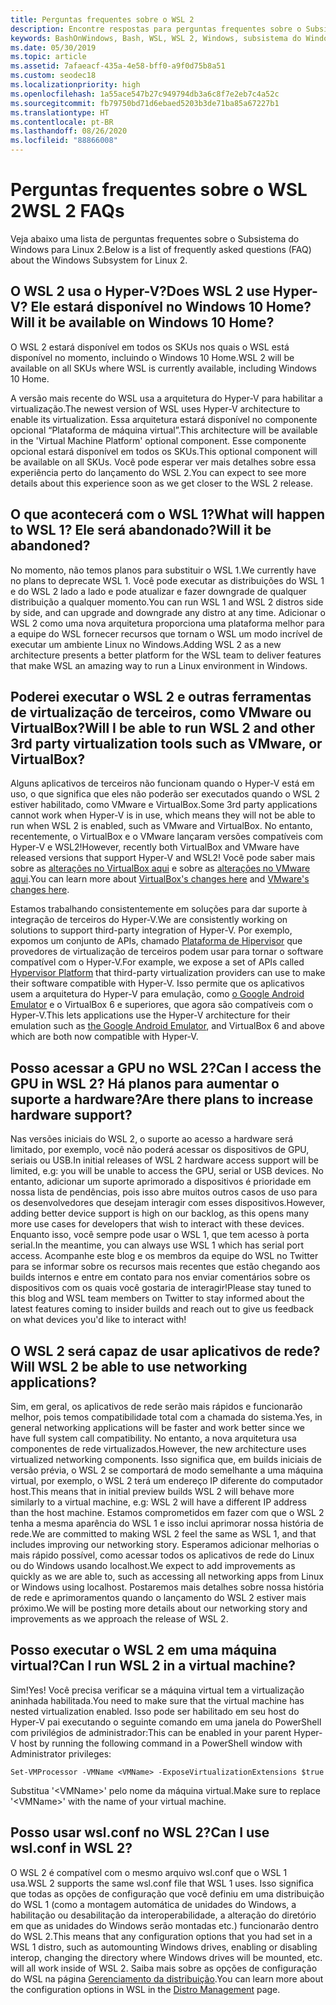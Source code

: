```yaml
---
title: Perguntas frequentes sobre o WSL 2
description: Encontre respostas para perguntas frequentes sobre o Subsistema do Windows para Linux 2, como 'Posso executar o WSL 2 em uma máquina virtual?'.
keywords: BashOnWindows, Bash, WSL, WSL 2, Windows, subsistema do Windows para Linux, subsistema do Windows, Ubuntu, Debian, Suse, Windows 10, instalar
ms.date: 05/30/2019
ms.topic: article
ms.assetid: 7afaeacf-435a-4e58-bff0-a9f0d75b8a51
ms.custom: seodec18
ms.localizationpriority: high
ms.openlocfilehash: 1a55ace547b27c949794db3a6c8f7e2eb7c4a52c
ms.sourcegitcommit: fb79750bd71d6ebaed5203b3de71ba85a67227b1
ms.translationtype: HT
ms.contentlocale: pt-BR
ms.lasthandoff: 08/26/2020
ms.locfileid: "88866008"
---
```

# <a name="wsl-2-faqs"></a><span data-ttu-id="96b53-104">Perguntas frequentes sobre o WSL 2</span><span class="sxs-lookup"><span data-stu-id="96b53-104">WSL 2 FAQs</span></span>

<span data-ttu-id="96b53-105">Veja abaixo uma lista de perguntas frequentes sobre o Subsistema do Windows para Linux 2.</span><span class="sxs-lookup"><span data-stu-id="96b53-105">Below is a list of frequently asked questions (FAQ) about the Windows Subsystem for Linux 2.</span></span>

## <a name="does-wsl-2-use-hyper-v-will-it-be-available-on-windows-10-home"></a><span data-ttu-id="96b53-106">O WSL 2 usa o Hyper-V?</span><span class="sxs-lookup"><span data-stu-id="96b53-106">Does WSL 2 use Hyper-V?</span></span> <span data-ttu-id="96b53-107">Ele estará disponível no Windows 10 Home?</span><span class="sxs-lookup"><span data-stu-id="96b53-107">Will it be available on Windows 10 Home?</span></span>

<span data-ttu-id="96b53-108">O WSL 2 estará disponível em todos os SKUs nos quais o WSL está disponível no momento, incluindo o Windows 10 Home.</span><span class="sxs-lookup"><span data-stu-id="96b53-108">WSL 2 will be available on all SKUs where WSL is currently available, including Windows 10 Home.</span></span>

<span data-ttu-id="96b53-109">A versão mais recente do WSL usa a arquitetura do Hyper-V para habilitar a virtualização.</span><span class="sxs-lookup"><span data-stu-id="96b53-109">The newest version of WSL uses Hyper-V architecture to enable its virtualization.</span></span> <span data-ttu-id="96b53-110">Essa arquitetura estará disponível no componente opcional “Plataforma de máquina virtual”.</span><span class="sxs-lookup"><span data-stu-id="96b53-110">This architecture will be available in the 'Virtual Machine Platform' optional component.</span></span> <span data-ttu-id="96b53-111">Esse componente opcional estará disponível em todos os SKUs.</span><span class="sxs-lookup"><span data-stu-id="96b53-111">This optional component will be available on all SKUs.</span></span> <span data-ttu-id="96b53-112">Você pode esperar ver mais detalhes sobre essa experiência perto do lançamento do WSL 2.</span><span class="sxs-lookup"><span data-stu-id="96b53-112">You can expect to see more details about this experience soon as we get closer to the WSL 2 release.</span></span>

## <a name="what-will-happen-to-wsl-1-will-it-be-abandoned"></a><span data-ttu-id="96b53-113">O que acontecerá com o WSL 1?</span><span class="sxs-lookup"><span data-stu-id="96b53-113">What will happen to WSL 1?</span></span> <span data-ttu-id="96b53-114">Ele será abandonado?</span><span class="sxs-lookup"><span data-stu-id="96b53-114">Will it be abandoned?</span></span>

<span data-ttu-id="96b53-115">No momento, não temos planos para substituir o WSL 1.</span><span class="sxs-lookup"><span data-stu-id="96b53-115">We currently have no plans to deprecate WSL 1.</span></span> <span data-ttu-id="96b53-116">Você pode executar as distribuições do WSL 1 e do WSL 2 lado a lado e pode atualizar e fazer downgrade de qualquer distribuição a qualquer momento.</span><span class="sxs-lookup"><span data-stu-id="96b53-116">You can run WSL 1 and WSL 2 distros side by side, and can upgrade and downgrade any distro at any time.</span></span> <span data-ttu-id="96b53-117">Adicionar o WSL 2 como uma nova arquitetura proporciona uma plataforma melhor para a equipe do WSL fornecer recursos que tornam o WSL um modo incrível de executar um ambiente Linux no Windows.</span><span class="sxs-lookup"><span data-stu-id="96b53-117">Adding WSL 2 as a new architecture presents a better platform for the WSL team to deliver features that make WSL an amazing way to run a Linux environment in Windows.</span></span>

## <a name="will-i-be-able-to-run-wsl-2-and-other-3rd-party-virtualization-tools-such-as-vmware-or-virtualbox"></a><span data-ttu-id="96b53-118">Poderei executar o WSL 2 e outras ferramentas de virtualização de terceiros, como VMware ou VirtualBox?</span><span class="sxs-lookup"><span data-stu-id="96b53-118">Will I be able to run WSL 2 and other 3rd party virtualization tools such as VMware, or VirtualBox?</span></span>

<span data-ttu-id="96b53-119">Alguns aplicativos de terceiros não funcionam quando o Hyper-V está em uso, o que significa que eles não poderão ser executados quando o WSL 2 estiver habilitado, como VMware e VirtualBox.</span><span class="sxs-lookup"><span data-stu-id="96b53-119">Some 3rd party applications cannot work when Hyper-V is in use, which means they will not be able to run when WSL 2 is enabled, such as VMware and VirtualBox.</span></span> <span data-ttu-id="96b53-120">No entanto, recentemente, o VirtualBox e o VMware lançaram versões compatíveis com Hyper-V e WSL2!</span><span class="sxs-lookup"><span data-stu-id="96b53-120">However, recently both VirtualBox and VMware have released versions that support Hyper-V and WSL2!</span></span> <span data-ttu-id="96b53-121">Você pode saber mais sobre as [alterações no VirtualBox aqui][1] e sobre as [alterações no VMware aqui][4].</span><span class="sxs-lookup"><span data-stu-id="96b53-121">You can learn more about [VirtualBox's changes here][1] and [VMware's changes here][4].</span></span>

<span data-ttu-id="96b53-122">Estamos trabalhando consistentemente em soluções para dar suporte à integração de terceiros do Hyper-V.</span><span class="sxs-lookup"><span data-stu-id="96b53-122">We are consistently working on solutions to support third-party integration of Hyper-V.</span></span> <span data-ttu-id="96b53-123">Por exemplo, expomos um conjunto de APIs, chamado [Plataforma de Hipervisor][2] que provedores de virtualização de terceiros podem usar para tornar o software compatível com o Hyper-V.</span><span class="sxs-lookup"><span data-stu-id="96b53-123">For example, we expose a set of APIs called [Hypervisor Platform][2] that third-party virtualization providers can use to make their software compatible with Hyper-V.</span></span> <span data-ttu-id="96b53-124">Isso permite que os aplicativos usem a arquitetura do Hyper-V para emulação, como [o Google Android Emulator][3] e o VirtualBox 6 e superiores, que agora são compatíveis com o Hyper-V.</span><span class="sxs-lookup"><span data-stu-id="96b53-124">This lets applications use the Hyper-V architecture for their emulation such as [the Google Android Emulator][3], and VirtualBox 6 and above which are both now compatible with Hyper-V.</span></span>

## <a name="can-i-access-the-gpu-in-wsl-2-are-there-plans-to-increase-hardware-support"></a><span data-ttu-id="96b53-125">Posso acessar a GPU no WSL 2?</span><span class="sxs-lookup"><span data-stu-id="96b53-125">Can I access the GPU in WSL 2?</span></span> <span data-ttu-id="96b53-126">Há planos para aumentar o suporte a hardware?</span><span class="sxs-lookup"><span data-stu-id="96b53-126">Are there plans to increase hardware support?</span></span>

<span data-ttu-id="96b53-127">Nas versões iniciais do WSL 2, o suporte ao acesso a hardware será limitado, por exemplo, você não poderá acessar os dispositivos de GPU, seriais ou USB.</span><span class="sxs-lookup"><span data-stu-id="96b53-127">In initial releases of WSL 2 hardware access support will be limited, e.g: you will be unable to access the GPU, serial or USB devices.</span></span> <span data-ttu-id="96b53-128">No entanto, adicionar um suporte aprimorado a dispositivos é prioridade em nossa lista de pendências, pois isso abre muitos outros casos de uso para os desenvolvedores que desejam interagir com esses dispositivos.</span><span class="sxs-lookup"><span data-stu-id="96b53-128">However, adding better device support is high on our backlog, as this opens many more use cases for developers that wish to interact with these devices.</span></span> <span data-ttu-id="96b53-129">Enquanto isso, você sempre pode usar o WSL 1, que tem acesso à porta serial.</span><span class="sxs-lookup"><span data-stu-id="96b53-129">In the meantime, you can always use WSL 1 which has serial port access.</span></span> <span data-ttu-id="96b53-130">Acompanhe este blog e os membros da equipe do WSL no Twitter para se informar sobre os recursos mais recentes que estão chegando aos builds internos e entre em contato para nos enviar comentários sobre os dispositivos com os quais você gostaria de interagir!</span><span class="sxs-lookup"><span data-stu-id="96b53-130">Please stay tuned to this blog and WSL team members on Twitter to stay informed about the latest features coming to insider builds and reach out to give us feedback on what devices you'd like to interact with!</span></span>

## <a name="will-wsl-2-be-able-to-use-networking-applications"></a><span data-ttu-id="96b53-131">O WSL 2 será capaz de usar aplicativos de rede?</span><span class="sxs-lookup"><span data-stu-id="96b53-131">Will WSL 2 be able to use networking applications?</span></span>

<span data-ttu-id="96b53-132">Sim, em geral, os aplicativos de rede serão mais rápidos e funcionarão melhor, pois temos compatibilidade total com a chamada do sistema.</span><span class="sxs-lookup"><span data-stu-id="96b53-132">Yes, in general networking applications will be faster and work better since we have full system call compatibility.</span></span> <span data-ttu-id="96b53-133">No entanto, a nova arquitetura usa componentes de rede virtualizados.</span><span class="sxs-lookup"><span data-stu-id="96b53-133">However, the new architecture uses virtualized networking components.</span></span> <span data-ttu-id="96b53-134">Isso significa que, em builds iniciais de versão prévia, o WSL 2 se comportará de modo semelhante a uma máquina virtual, por exemplo, o WSL 2 terá um endereço IP diferente do computador host.</span><span class="sxs-lookup"><span data-stu-id="96b53-134">This means that in initial preview builds WSL 2 will behave more similarly to a virtual machine, e.g: WSL 2 will have a different IP address than the host machine.</span></span> <span data-ttu-id="96b53-135">Estamos comprometidos em fazer com que o WSL 2 tenha a mesma aparência do WSL 1 e isso inclui aprimorar nossa história de rede.</span><span class="sxs-lookup"><span data-stu-id="96b53-135">We are committed to making WSL 2 feel the same as WSL 1, and that includes improving our networking story.</span></span> <span data-ttu-id="96b53-136">Esperamos adicionar melhorias o mais rápido possível, como acessar todos os aplicativos de rede do Linux ou do Windows usando localhost.</span><span class="sxs-lookup"><span data-stu-id="96b53-136">We expect to add improvements as quickly as we are able to, such as accessing all networking apps from Linux or Windows using localhost.</span></span> <span data-ttu-id="96b53-137">Postaremos mais detalhes sobre nossa história de rede e aprimoramentos quando o lançamento do WSL 2 estiver mais próximo.</span><span class="sxs-lookup"><span data-stu-id="96b53-137">We will be posting more details about our networking story and improvements as we approach the release of WSL 2.</span></span>

## <a name="can-i-run-wsl-2-in-a-virtual-machine"></a><span data-ttu-id="96b53-138">Posso executar o WSL 2 em uma máquina virtual?</span><span class="sxs-lookup"><span data-stu-id="96b53-138">Can I run WSL 2 in a virtual machine?</span></span>

<span data-ttu-id="96b53-139">Sim!</span><span class="sxs-lookup"><span data-stu-id="96b53-139">Yes!</span></span> <span data-ttu-id="96b53-140">Você precisa verificar se a máquina virtual tem a virtualização aninhada habilitada.</span><span class="sxs-lookup"><span data-stu-id="96b53-140">You need to make sure that the virtual machine has nested virtualization enabled.</span></span> <span data-ttu-id="96b53-141">Isso pode ser habilitado em seu host do Hyper-V pai executando o seguinte comando em uma janela do PowerShell com privilégios de administrador:</span><span class="sxs-lookup"><span data-stu-id="96b53-141">This can be enabled in your parent Hyper-V host by running the following command in a PowerShell window with Administrator privileges:</span></span>

`Set-VMProcessor -VMName <VMName> -ExposeVirtualizationExtensions $true`

<span data-ttu-id="96b53-142">Substitua '&lt;VMName&gt;' pelo nome da máquina virtual.</span><span class="sxs-lookup"><span data-stu-id="96b53-142">Make sure to replace '&lt;VMName&gt;' with the name of your virtual machine.</span></span>

## <a name="can-i-use-wslconf-in-wsl-2"></a><span data-ttu-id="96b53-143">Posso usar wsl.conf no WSL 2?</span><span class="sxs-lookup"><span data-stu-id="96b53-143">Can I use wsl.conf in WSL 2?</span></span>

<span data-ttu-id="96b53-144">O WSL 2 é compatível com o mesmo arquivo wsl.conf que o WSL 1 usa.</span><span class="sxs-lookup"><span data-stu-id="96b53-144">WSL 2 supports the same wsl.conf file that WSL 1 uses.</span></span> <span data-ttu-id="96b53-145">Isso significa que todas as opções de configuração que você definiu em uma distribuição do WSL 1 (como a montagem automática de unidades do Windows, a habilitação ou desabilitação da interoperabilidade, a alteração do diretório em que as unidades do Windows serão montadas etc.) funcionarão dentro do WSL 2.</span><span class="sxs-lookup"><span data-stu-id="96b53-145">This means that any configuration options that you had set in a WSL 1 distro, such as automounting Windows drives, enabling or disabling interop, changing the directory where Windows drives will be mounted, etc. will all work inside of WSL 2.</span></span> <span data-ttu-id="96b53-146">Saiba mais sobre as opções de configuração do WSL na página [Gerenciamento da distribuição](./wsl-config.md).</span><span class="sxs-lookup"><span data-stu-id="96b53-146">You can learn more about the configuration options in WSL in the [Distro Management](./wsl-config.md) page.</span></span>

 [1]: https://www.virtualbox.org/wiki/Changelog-6.0
 [2]: https://docs.microsoft.com/virtualization/api/
 [3]: https://devblogs.microsoft.com/visualstudio/hyper-v-android-emulator-support/
 [4]: https://blogs.vmware.com/workstation/2020/01/vmware-workstation-tech-preview-20h1.html
